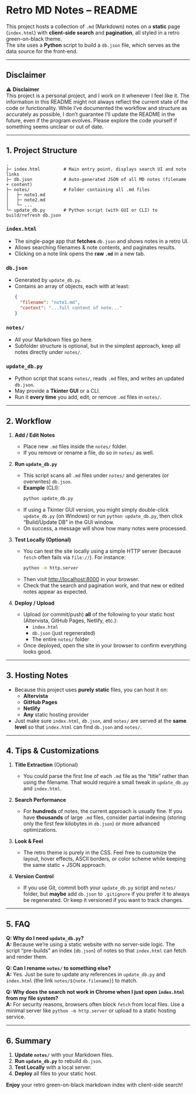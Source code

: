# Retro MD Notes – README

This project hosts a collection of `.md` (Markdown) notes on a **static** page (`index.html`) with **client-side search** and **pagination**, all styled in a retro green-on-black theme.  
The site uses a **Python** script to build a `db.json` file, which serves as the data source for the front-end.  

---

## Disclaimer

⚠️ **Disclaimer**  
This project is a personal project, and I work on it whenever I feel like it. The information in this README might not always reflect the current state of the code or functionality. While I’ve documented the workflow and structure as accurately as possible, I don’t guarantee I’ll update the README in the future, even if the program evolves. Please explore the code yourself if something seems unclear or out of date.  

---

## 1. Project Structure

```
.
├─ index.html         # Main entry point, displays search UI and note links
├─ db.json            # Auto-generated JSON of all MD notes (filename + content)
├─ notes/             # Folder containing all .md files
│   ├─ note1.md
│   ├─ note2.md
│   └─ ...
└─ update_db.py       # Python script (with GUI or CLI) to build/refresh db.json
```

### `index.html`
- The single-page app that **fetches** `db.json` and shows notes in a retro UI.  
- Allows searching filenames & note contents, and paginates results.  
- Clicking on a note link opens the **raw `.md`** in a new tab.

### `db.json`
- Generated by `update_db.py`.  
- Contains an array of objects, each with at least:
  ```json
  {
    "filename": "note1.md",
    "content": "...full content of note..."
  }
  ```

### `notes/`
- All your Markdown files go here.  
- Subfolder structure is optional, but in the simplest approach, keep all notes directly under `notes/`.

### `update_db.py`
- Python script that scans `notes/`, reads `.md` files, and writes an updated `db.json`.  
- May provide a **Tkinter GUI** or a CLI.  
- Run it **every time** you add, edit, or remove `.md` files in `notes/`.

---

## 2. Workflow

1. **Add / Edit Notes**
   - Place new `.md` files inside the `notes/` folder.  
   - If you remove or rename a file, do so in `notes/` as well.

2. **Run `update_db.py`**
   - This script scans all `.md` files under `notes/` and generates (or overwrites) `db.json`.  
   - **Example** (CLI):  
     ```bash
     python update_db.py
     ```  
   - If using a Tkinter GUI version, you might simply double-click `update_db.py` (on Windows) or run `python update_db.py`, then click “Build/Update DB” in the GUI window.  
   - On success, a message will show how many notes were processed.

3. **Test Locally (Optional)**
   - You can test the site locally using a simple HTTP server (because `fetch` often fails via `file://`). For instance:  
     ```bash
     python -m http.server
     ```  
   - Then visit <http://localhost:8000> in your browser.  
   - Check that the search and pagination work, and that new or edited notes appear as expected.

4. **Deploy / Upload**
   - Upload (or commit/push) **all** of the following to your static host (Altervista, GitHub Pages, Netlify, etc.):
     - `index.html`  
     - `db.json` (just regenerated)  
     - The entire `notes/` folder  
   - Once deployed, open the site in your browser to confirm everything looks good.

---

## 3. Hosting Notes

- Because this project uses **purely static** files, you can host it on:  
  - **Altervista**  
  - **GitHub Pages**  
  - **Netlify**  
  - **Any** static hosting provider  
- Just make sure `index.html`, `db.json`, and `notes/` are served at the **same level** so that `index.html` can find `db.json` and `notes/`.

---

## 4. Tips & Customizations

1. **Title Extraction** (Optional)  
   - You could parse the first line of each `.md` file as the “title” rather than using the filename. That would require a small tweak in `update_db.py` and `index.html`.

2. **Search Performance**  
   - For **hundreds** of notes, the current approach is usually fine. If you have **thousands** of large `.md` files, consider partial indexing (storing only the first few kilobytes in `db.json`) or more advanced optimizations.

3. **Look & Feel**  
   - The retro theme is purely in the CSS. Feel free to customize the layout, hover effects, ASCII borders, or color scheme while keeping the same static + JSON approach.

4. **Version Control**  
   - If you use Git, commit both your `update_db.py` script and `notes/` folder, but **maybe** add `db.json` to `.gitignore` if you prefer it to always be regenerated. Or keep it versioned if you want to track changes.

---

## 5. FAQ

**Q: Why do I need `update_db.py`?**  
**A:** Because we’re using a static website with no server-side logic. The script “pre-builds” an index (`db.json`) of notes so that `index.html` can fetch and render them.

**Q: Can I rename `notes/` to something else?**  
**A:** Yes. Just be sure to update any references in `update_db.py` and `index.html` (the link `notes/${note.filename}`) to match.

**Q: Why does the search not work in Chrome when I just open `index.html` from my file system?**  
**A:** For security reasons, browsers often block `fetch` from local files. Use a minimal server like `python -m http.server` or upload to a static hosting service.

---

## 6. Summary

1. **Update `notes/`** with your Markdown files.  
2. **Run `update_db.py`** to rebuild `db.json`.  
3. **Test Locally** with a local server.  
4. **Deploy** all files to your static host.  

**Enjoy** your retro green-on-black markdown index with client-side search!
